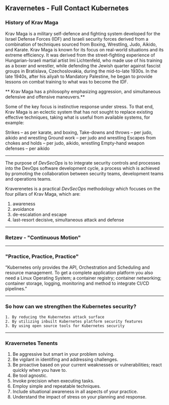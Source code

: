 ## Kravernetes - Full Contact Kubernetes

### History of Krav Maga

Krav Maga is a military self-defence and fighting system developed for the Israel Defense Forces (IDF) and Israeli security forces derived from a combination of techniques sourced from Boxing, Wrestling, Judo, Aikido, and Karate. Krav Maga is known for its focus on real-world situations and its extreme efficiency. It was derived from the street-fighting experience of Hungarian-Israeli martial artist Imi Lichtenfeld, who made use of his training as a boxer and wrestler, while defending the Jewish quarter against fascist groups in Bratislava, Czechoslovakia, during the mid-to-late 1930s. In the late 1940s, after his aliyah to Mandatory Palestine, he began to provide lessons on combat training to what was to become the IDF.

** Krav Maga has a philosophy emphasizing aggression, and simultaneous defensive and offensive maneuvers.** 

Some of the key focus is instinctive response under stress. To that end, Krav Maga is an eclectic system that has not sought to replace existing effective techniques, taking what is useful from available systems, for example:

Strikes – as per karate, and boxing,
Take-downs and throws – per judo, aikido and wrestling
Ground work – per judo and wrestling
Escapes from chokes and holds – per judo, aikido, wrestling
Empty-hand weapon defenses – per aikido

---

The purpose of *DevSecOps* is to integrate security controls and processes into the DevOps software development cycle, a process which is achieved by promoting the collaboration between security teams, development teams and operations teams.

Kraverenetes is a practical *DevSecOps* methodology which focuses on the four pillars of Krav Maga, which are:

1. awareness
2. avoidance
3. de-escalation and escape
4. last-resort decisive, simultaneous attack and defense

---

### Retzev - "Continuous Motion"

---

### "Practice, Practice, Practice"

“Kubernetes only provides the API, Orchestration and Scheduling and resource management. To get a complete application platform you also need a Linux Operating System; a container registry; container networking; container storage, logging, monitoring and method to integrate CI/CD pipelines.” 

---

### So how can we strengthen the Kubernetes security?

    1. By reducing the Kubernetes attack surface
    2. By utilizing inbuilt Kubernetes platform security features
    3. By using open source tools for Kubernetes security
   
---

### Kravernetes Tenents
1. Be aggressive but smart in your problem solving.
2. Be vigilant in identifing and addressing challenges.
3. Be proactive based on your current weaknesses or vulnerabilities; react quickly when you have to.
4. Be tool agnostic.
5. Invoke precision when executing tasks.
6. Employ simple and repeatable techniques.
7. Include situational awareness in all aspects of your practice.
8. Understand the impact of stress on your planning and response.
